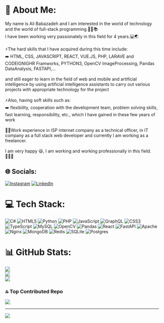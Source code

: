 # 💫 About Me:
My name is Ali Babazadeh and I am interested in the world of technology and the world of full-stack programming.👨‍💻📚<br> I have been working very passionately in this field for 4 years.💻🌏<br><br>⚡️The hard skills that I have acquired during this time include: <br>   ➡️ HTML, CSS, JAVASCRIPT, REACT, VUE.JS, PHP, LARAVE and CODEIGNIGHR Framworks, PYTHON3, OpenCV ImageProcessing, Pandas DataAnalysis, FASTAPI,...<br><br>and still eager to learn in the field of web and mobile and artificial intelligence by using artificial intelligence assistants to carry out various projects with appropriate technology for the project<br><br>⚡️Also, having soft skills such as: <br>    ➡️ flexibility, cooperation with the development team, problem solving skills, fast learning, responsibility, etc., which I have gained in these few years of work<br><br>🧑‍🔧Work experience in ISP internet company as a technical officer, in IT company as a full stack web developer and currently I am working as a freelancer.<br><br>I am very happy 😃, I am working and working professionally in this field. 🙋‍♂️✅


## 🌐 Socials:
[![Instagram](https://img.shields.io/badge/Instagram-%23E4405F.svg?logo=Instagram&logoColor=white)](https://instagram.com/http://inestagram.com/bz4dev.co) [![LinkedIn](https://img.shields.io/badge/LinkedIn-%230077B5.svg?logo=linkedin&logoColor=white)](https://linkedin.com/in/http://www.linkedin.com/in/bz4devco) 

# 💻 Tech Stack:
![C#](https://img.shields.io/badge/c%23-%23239120.svg?style=for-the-badge&logo=csharp&logoColor=white) ![HTML5](https://img.shields.io/badge/html5-%23E34F26.svg?style=for-the-badge&logo=html5&logoColor=white) ![Python](https://img.shields.io/badge/python-3670A0?style=for-the-badge&logo=python&logoColor=ffdd54) ![PHP](https://img.shields.io/badge/php-%23777BB4.svg?style=for-the-badge&logo=php&logoColor=white) ![JavaScript](https://img.shields.io/badge/javascript-%23323330.svg?style=for-the-badge&logo=javascript&logoColor=%23F7DF1E) ![GraphQL](https://img.shields.io/badge/-GraphQL-E10098?style=for-the-badge&logo=graphql&logoColor=white) ![CSS3](https://img.shields.io/badge/css3-%231572B6.svg?style=for-the-badge&logo=css3&logoColor=white) ![TypeScript](https://img.shields.io/badge/typescript-%23007ACC.svg?style=for-the-badge&logo=typescript&logoColor=white) ![MySQL](https://img.shields.io/badge/mysql-4479A1.svg?style=for-the-badge&logo=mysql&logoColor=white) ![OpenCV](https://img.shields.io/badge/opencv-%23white.svg?style=for-the-badge&logo=opencv&logoColor=white) ![Pandas](https://img.shields.io/badge/pandas-%23150458.svg?style=for-the-badge&logo=pandas&logoColor=white) ![React](https://img.shields.io/badge/react-%2320232a.svg?style=for-the-badge&logo=react&logoColor=%2361DAFB) ![FastAPI](https://img.shields.io/badge/FastAPI-005571?style=for-the-badge&logo=fastapi) ![Apache](https://img.shields.io/badge/apache-%23D42029.svg?style=for-the-badge&logo=apache&logoColor=white) ![Nginx](https://img.shields.io/badge/nginx-%23009639.svg?style=for-the-badge&logo=nginx&logoColor=white) ![MongoDB](https://img.shields.io/badge/MongoDB-%234ea94b.svg?style=for-the-badge&logo=mongodb&logoColor=white) ![Redis](https://img.shields.io/badge/redis-%23DD0031.svg?style=for-the-badge&logo=redis&logoColor=white) ![SQLite](https://img.shields.io/badge/sqlite-%2307405e.svg?style=for-the-badge&logo=sqlite&logoColor=white) ![Postgres](https://img.shields.io/badge/postgres-%23316192.svg?style=for-the-badge&logo=postgresql&logoColor=white)
# 📊 GitHub Stats:
![](https://github-readme-stats.vercel.app/api?username=bz4devco&theme=dark&hide_border=false&include_all_commits=false&count_private=false)<br/>
![](https://github-readme-streak-stats.herokuapp.com/?user=bz4devco&theme=dark&hide_border=false)<br/>
![](https://github-readme-stats.vercel.app/api/top-langs/?username=bz4devco&theme=dark&hide_border=false&include_all_commits=false&count_private=false&layout=compact)

### 🔝 Top Contributed Repo
![](https://github-contributor-stats.vercel.app/api?username=bz4devco&limit=5&theme=dark&combine_all_yearly_contributions=true)

---
[![](https://visitcount.itsvg.in/api?id=bz4devco&icon=0&color=0)](https://visitcount.itsvg.in)

<!-- Proudly created with GPRM ( https://gprm.itsvg.in ) -->
